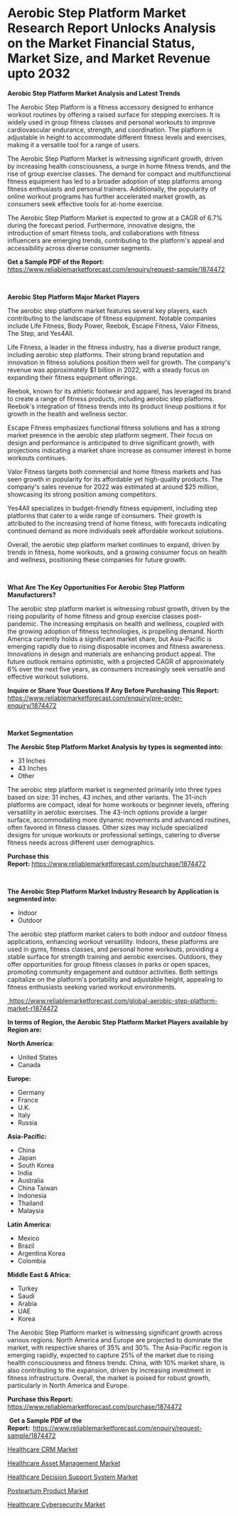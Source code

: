 <p><h1>Aerobic Step Platform Market Research Report Unlocks Analysis on the Market Financial Status, Market Size, and Market Revenue upto 2032</h1></p><p><strong>Aerobic Step Platform Market Analysis and Latest Trends</strong></p>
<p><p>The Aerobic Step Platform is a fitness accessory designed to enhance workout routines by offering a raised surface for stepping exercises. It is widely used in group fitness classes and personal workouts to improve cardiovascular endurance, strength, and coordination. The platform is adjustable in height to accommodate different fitness levels and exercises, making it a versatile tool for a range of users.</p><p>The Aerobic Step Platform Market is witnessing significant growth, driven by increasing health consciousness, a surge in home fitness trends, and the rise of group exercise classes. The demand for compact and multifunctional fitness equipment has led to a broader adoption of step platforms among fitness enthusiasts and personal trainers. Additionally, the popularity of online workout programs has further accelerated market growth, as consumers seek effective tools for at-home exercise.</p><p>The Aerobic Step Platform Market is expected to grow at a CAGR of 6.7% during the forecast period. Furthermore, innovative designs, the introduction of smart fitness tools, and collaborations with fitness influencers are emerging trends, contributing to the platform's appeal and accessibility across diverse consumer segments.</p></p>
<p><strong>Get a Sample PDF of the Report:&nbsp;</strong> <a href="https://www.reliablemarketforecast.com/enquiry/request-sample/1874472?utm_campaign=3094&utm_medium=2&utm_source=Github&utm_content=ia&utm_term=05042025&utm_id=aerobic-step-platform">https://www.reliablemarketforecast.com/enquiry/request-sample/1874472</a></p>
<p>&nbsp;</p>
<p><strong>Aerobic Step Platform Major Market Players</strong></p>
<p><p>The aerobic step platform market features several key players, each contributing to the landscape of fitness equipment. Notable companies include Life Fitness, Body Power, Reebok, Escape Fitness, Valor Fitness, The Step, and Yes4All. </p><p>Life Fitness, a leader in the fitness industry, has a diverse product range, including aerobic step platforms. Their strong brand reputation and innovation in fitness solutions position them well for growth. The company's revenue was approximately $1 billion in 2022, with a steady focus on expanding their fitness equipment offerings. </p><p>Reebok, known for its athletic footwear and apparel, has leveraged its brand to create a range of fitness products, including aerobic step platforms. Reebok's integration of fitness trends into its product lineup positions it for growth in the health and wellness sector. </p><p>Escape Fitness emphasizes functional fitness solutions and has a strong market presence in the aerobic step platform segment. Their focus on design and performance is anticipated to drive significant growth, with projections indicating a market share increase as consumer interest in home workouts continues.</p><p>Valor Fitness targets both commercial and home fitness markets and has seen growth in popularity for its affordable yet high-quality products. The company's sales revenue for 2022 was estimated at around $25 million, showcasing its strong position among competitors.</p><p>Yes4All specializes in budget-friendly fitness equipment, including step platforms that cater to a wide range of consumers. Their growth is attributed to the increasing trend of home fitness, with forecasts indicating continued demand as more individuals seek affordable workout solutions.</p><p>Overall, the aerobic step platform market continues to expand, driven by trends in fitness, home workouts, and a growing consumer focus on health and wellness, positioning these companies for future growth.</p></p>
<p>&nbsp;</p>
<p><strong>What Are The Key Opportunities For Aerobic Step Platform Manufacturers?</strong></p>
<p><p>The aerobic step platform market is witnessing robust growth, driven by the rising popularity of home fitness and group exercise classes post-pandemic. The increasing emphasis on health and wellness, coupled with the growing adoption of fitness technologies, is propelling demand. North America currently holds a significant market share, but Asia-Pacific is emerging rapidly due to rising disposable incomes and fitness awareness. Innovations in design and materials are enhancing product appeal. The future outlook remains optimistic, with a projected CAGR of approximately 6% over the next five years, as consumers increasingly seek versatile and effective workout solutions.</p></p>
<p><strong>Inquire or Share Your Questions If Any Before Purchasing This Report:</strong> <a href="https://www.reliablemarketforecast.com/enquiry/pre-order-enquiry/1874472?utm_campaign=3094&utm_medium=2&utm_source=Github&utm_content=ia&utm_term=05042025&utm_id=aerobic-step-platform">https://www.reliablemarketforecast.com/enquiry/pre-order-enquiry/1874472</a></p>
<p>&nbsp;</p>
<p><strong>Market Segmentation</strong></p>
<p><strong>The Aerobic Step Platform Market Analysis by types is segmented into:</strong></p>
<p><ul><li>31 Inches</li><li>43 Inches</li><li>Other</li></ul></p>
<p><p>The aerobic step platform market is segmented primarily into three types based on size: 31 inches, 43 inches, and other variants. The 31-inch platforms are compact, ideal for home workouts or beginner levels, offering versatility in aerobic exercises. The 43-inch options provide a larger surface, accommodating more dynamic movements and advanced routines, often favored in fitness classes. Other sizes may include specialized designs for unique workouts or professional settings, catering to diverse fitness needs across different user demographics.</p></p>
<p><strong>Purchase this Report:&nbsp;</strong><a href="https://www.reliablemarketforecast.com/purchase/1874472?utm_campaign=3094&utm_medium=2&utm_source=Github&utm_content=ia&utm_term=05042025&utm_id=aerobic-step-platform">https://www.reliablemarketforecast.com/purchase/1874472</a></p>
<p>&nbsp;</p>
<p><strong>The Aerobic Step Platform Market Industry Research by Application is segmented into:</strong></p>
<p><ul><li>Indoor</li><li>Outdoor</li></ul></p>
<p><p>The aerobic step platform market caters to both indoor and outdoor fitness applications, enhancing workout versatility. Indoors, these platforms are used in gyms, fitness classes, and personal home workouts, providing a stable surface for strength training and aerobic exercises. Outdoors, they offer opportunities for group fitness classes in parks or open spaces, promoting community engagement and outdoor activities. Both settings capitalize on the platform's portability and adjustable height, appealing to fitness enthusiasts seeking varied workout environments.</p></p>
<p><a href="https://www.reliablemarketforecast.com/global-aerobic-step-platform-market-r1874472?utm_campaign=3094&utm_medium=2&utm_source=Github&utm_content=ia&utm_term=05042025&utm_id=aerobic-step-platform">&nbsp;https://www.reliablemarketforecast.com/global-aerobic-step-platform-market-r1874472</a></p>
<p><strong>In terms of Region, the Aerobic Step Platform Market Players available by Region are:</strong></p>
<p>
    <p> <strong> North America: </strong>
        <ul>
            <li>United States</li>
            <li>Canada</li>
        </ul>
        </p> 
    <p> <strong> Europe: </strong>
        <ul>
            <li>Germany</li>
            <li>France</li>
            <li>U.K.</li>
            <li>Italy</li>
            <li>Russia</li>
        </ul>
        </p> 
    <p> <strong> Asia-Pacific: </strong>
        <ul>
            <li>China</li>
            <li>Japan</li>
            <li>South Korea</li>
            <li>India</li>
            <li>Australia</li>
            <li>China Taiwan</li>
            <li>Indonesia</li>
            <li>Thailand</li>
            <li>Malaysia</li>
        </ul>
        </p> 
    <p> <strong> Latin America: </strong>
        <ul>
            <li>Mexico</li>
            <li>Brazil</li>
            <li>Argentina Korea</li>
            <li>Colombia</li>
        </ul>
        </p> 
    <p> <strong> Middle East & Africa: </strong>
        <ul>
            <li>Turkey</li>
            <li>Saudi</li>
            <li>Arabia</li>
            <li>UAE</li>
            <li>Korea</li>
        </ul>
    </p>
    </p>
<p><p>The Aerobic Step Platform market is witnessing significant growth across various regions. North America and Europe are projected to dominate the market, with respective shares of 35% and 30%. The Asia-Pacific region is emerging rapidly, expected to capture 25% of the market due to rising health consciousness and fitness trends. China, with 10% market share, is also contributing to the expansion, driven by increasing investment in fitness infrastructure. Overall, the market is poised for robust growth, particularly in North America and Europe.</p></p>
<p><strong>Purchase this Report: </strong><a href="https://www.reliablemarketforecast.com/purchase/1874472?utm_campaign=3094&utm_medium=2&utm_source=Github&utm_content=ia&utm_term=05042025&utm_id=aerobic-step-platform">https://www.reliablemarketforecast.com/purchase/1874472</a></p>
<p>&nbsp;<strong>Get a Sample PDF of the Report:&nbsp;&nbsp;</strong><a href="https://www.reliablemarketforecast.com/enquiry/request-sample/1874472?utm_campaign=3094&utm_medium=2&utm_source=Github&utm_content=ia&utm_term=05042025&utm_id=aerobic-step-platform">https://www.reliablemarketforecast.com/enquiry/request-sample/1874472</a></p>
<p><strong></strong></p>
<p><p><a href="https://www.linkedin.com/pulse/insightful-healthcare-crm-market-analysis-recent-performance-8t0sc?utm_campaign=3094&utm_medium=2&utm_source=Github&utm_content=ia&utm_term=05042025&utm_id=aerobic-step-platform">Healthcare CRM Market</a></p><p><a href="https://www.linkedin.com/pulse/emerging-trends-healthcare-asset-management-market-detailed-8u3jc?utm_campaign=3094&utm_medium=2&utm_source=Github&utm_content=ia&utm_term=05042025&utm_id=aerobic-step-platform">Healthcare Asset Management Market</a></p><p><a href="https://www.linkedin.com/pulse/international-healthcare-decision-support-system-market-growing-fvnic?utm_campaign=3094&utm_medium=2&utm_source=Github&utm_content=ia&utm_term=05042025&utm_id=aerobic-step-platform">Healthcare Decision Support System Market</a></p><p><a href="https://github.com/rrosasdaunas/Market-Research-Report-List-1/blob/main/postpartum-product-market.md?utm_campaign=3094&utm_medium=2&utm_source=Github&utm_content=ia&utm_term=05042025&utm_id=aerobic-step-platform">Postpartum Product Market</a></p><p><a href="https://www.linkedin.com/pulse/healthcare-cybersecurity-market-insights-report-company-specific-dnytc?utm_campaign=3094&utm_medium=2&utm_source=Github&utm_content=ia&utm_term=05042025&utm_id=aerobic-step-platform">Healthcare Cybersecurity Market</a></p></p>